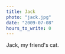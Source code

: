 ```yaml
---
title: Jack
photo: "jack.jpg"
date: "2009-07-08"
hours_to_write: 0
---
```


Jack, my friend's cat. 
